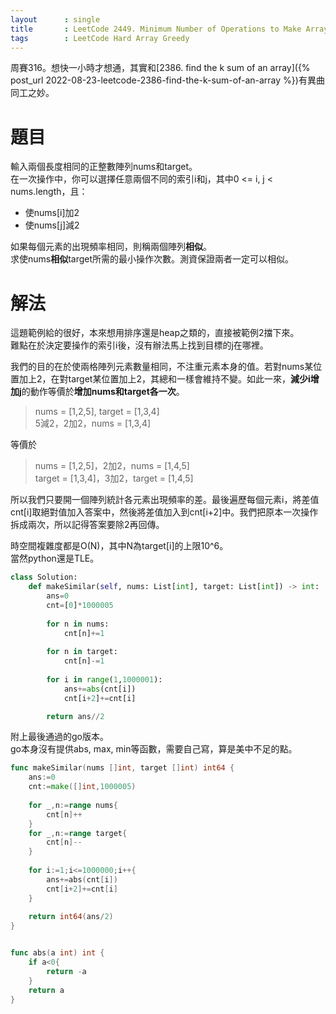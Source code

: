 ```yaml
--- 
layout      : single
title       : LeetCode 2449. Minimum Number of Operations to Make Arrays Similar
tags        : LeetCode Hard Array Greedy
---
```

周賽316。想快一小時才想通，其實和[2386. find the k sum of an array]({% post_url 2022-08-23-leetcode-2386-find-the-k-sum-of-an-array %})有異曲同工之妙。

# 題目
輸入兩個長度相同的正整數陣列nums和target。  
在一次操作中，你可以選擇任意兩個不同的索引i和j，其中0 <= i, j < nums.length，且：  
- 使nums[i]加2
- 使nums[j]減2  

如果每個元素的出現頻率相同，則稱兩個陣列**相似**。  
求使nums**相似**target所需的最小操作次數。測資保證兩者一定可以相似。  

# 解法
這題範例給的很好，本來想用排序還是heap之類的，直接被範例2擋下來。  
難點在於決定要操作的索引i後，沒有辦法馬上找到目標的j在哪裡。  

我們的目的在於使兩格陣列元素數量相同，不注重元素本身的值。若對nums某位置加上2，在對target某位置加上2，其總和一樣會維持不變。如此一來，**減少i增加j**的動作等價於**增加nums和target各一次**。  

> nums = [1,2,5], target = [1,3,4]  
> 5減2，2加2，nums = [1,3,4]  

等價於  
> nums = [1,2,5]，2加2，nums = [1,4,5]  
> target = [1,3,4]，3加2，target = [1,4,5]  

所以我們只要開一個陣列統計各元素出現頻率的差。最後遍歷每個元素i，將差值cnt[i]取絕對值加入答案中，然後將差值加入到cnt[i+2]中。我們把原本一次操作拆成兩次，所以記得答案要除2再回傳。  

時空間複雜度都是O(N)，其中N為target[i]的上限10^6。  
當然python還是TLE。  

```python
class Solution:
    def makeSimilar(self, nums: List[int], target: List[int]) -> int:
        ans=0
        cnt=[0]*1000005
        
        for n in nums:
            cnt[n]+=1
            
        for n in target:
            cnt[n]-=1
            
        for i in range(1,1000001):
            ans+=abs(cnt[i])
            cnt[i+2]+=cnt[i]

        return ans//2
```

附上最後通過的go版本。  
go本身沒有提供abs, max, min等函數，需要自己寫，算是美中不足的點。  

```go
func makeSimilar(nums []int, target []int) int64 {
    ans:=0
    cnt:=make([]int,1000005)
    
    for _,n:=range nums{
        cnt[n]++
    }
    for _,n:=range target{
        cnt[n]--
    }
    
    for i:=1;i<=1000000;i++{
        ans+=abs(cnt[i])
        cnt[i+2]+=cnt[i]
    }
    
    return int64(ans/2)
}


func abs(a int) int {
    if a<0{
        return -a
    }
    return a
}
```